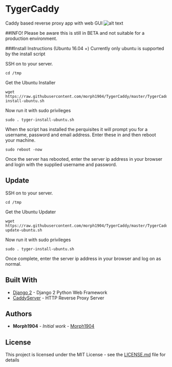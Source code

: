 # TygerCaddy
Caddy based reverse proxy app with web GUI
![alt text](https://github.com/morph1904/TygerCaddy/raw/master/TygerCaddy/assets/img/screenshot.png)



##INFO!
Please be aware this is still in BETA and not suitable for a production environment. 

###Install Instructions (Ubuntu 16.04 +)
Currently only ubuntu is supported by the install script


SSH on to your server. 

```
cd /tmp
```
Get the Ubuntu Installer

```
wget https://raw.githubusercontent.com/morph1904/TygerCaddy/master/TygerCaddy/tyger-install-ubuntu.sh
```
Now run it with sudo privileges

```
sudo . tyger-install-ubuntu.sh
```

When the script has installed the perquisites it will prompt you for a username, password and email address. Enter these in and then reboot your machine. 

```
sudo reboot -now
```
Once the server has rebooted, enter the server ip address in your browser and login with the supplied username and password. 

## Update

SSH on to your server. 

```
cd /tmp
```
Get the Ubuntu Updater

```
wget https://raw.githubusercontent.com/morph1904/TygerCaddy/master/TygerCaddy/tyger-update-ubuntu.sh
```
Now run it with sudo privileges

```
sudo . tyger-install-ubuntu.sh
```

Once complete, enter the server ip address in your browser and log on as normal. 

## Built With

* [Django 2](https://docs.djangoproject.com/en/2.0/) - Django 2 Python Web Framework
* [CaddyServer](https://caddyserver.com/) - HTTP Reverse Proxy Server

## Authors

* **Morph1904** - *Initial work* - [Morph1904](https://github.com/morph1904)

## License

This project is licensed under the MIT License - see the [LICENSE.md](LICENSE.md) file for details

